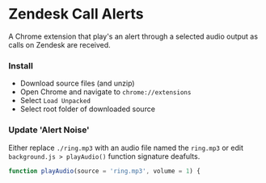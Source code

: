 # Zendesk Call Alerts
 A Chrome extension that play's an alert through a selected audio output as calls on Zendesk are received.

### Install  
- Download source files (and unzip)
- Open Chrome and navigate to `chrome://extensions`
- Select `Load Unpacked`
- Select root folder of downloaded source

### Update 'Alert Noise'  
Either replace `./ring.mp3` with an audio file named the `ring.mp3` or edit `background.js > playAudio()` function signature deafults.
```js
function playAudio(source = 'ring.mp3', volume = 1) {
```
